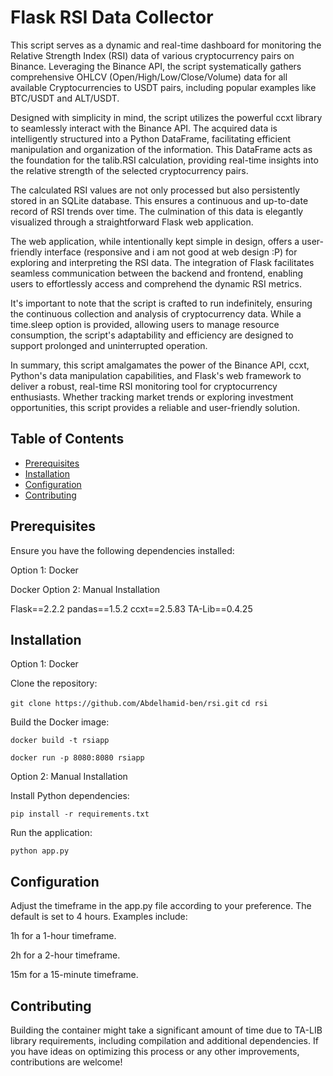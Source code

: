 # Flask RSI Data Collector

This script serves as a dynamic and real-time dashboard for monitoring the Relative Strength Index (RSI) data of various cryptocurrency pairs on Binance. Leveraging the Binance API, the script systematically gathers comprehensive OHLCV (Open/High/Low/Close/Volume) data for all available Cryptocurrencies to USDT pairs, including popular examples like BTC/USDT and ALT/USDT.

Designed with simplicity in mind, the script utilizes the powerful ccxt library to seamlessly interact with the Binance API. The acquired data is intelligently structured into a Python DataFrame, facilitating efficient manipulation and organization of the information. This DataFrame acts as the foundation for the talib.RSI calculation, providing real-time insights into the relative strength of the selected cryptocurrency pairs.

The calculated RSI values are not only processed but also persistently stored in an SQLite database. This ensures a continuous and up-to-date record of RSI trends over time. The culmination of this data is elegantly visualized through a straightforward Flask web application.

The web application, while intentionally kept simple in design, offers a user-friendly interface (responsive and i am not good at web design :P) for exploring and interpreting the RSI data. The integration of Flask facilitates seamless communication between the backend and frontend, enabling users to effortlessly access and comprehend the dynamic RSI metrics.

It's important to note that the script is crafted to run indefinitely, ensuring the continuous collection and analysis of cryptocurrency data. While a time.sleep option is provided, allowing users to manage resource consumption, the script's adaptability and efficiency are designed to support prolonged and uninterrupted operation.

In summary, this script amalgamates the power of the Binance API, ccxt, Python's data manipulation capabilities, and Flask's web framework to deliver a robust, real-time RSI monitoring tool for cryptocurrency enthusiasts. Whether tracking market trends or exploring investment opportunities, this script provides a reliable and user-friendly solution.


## Table of Contents

- [Prerequisites](#prerequisites)
- [Installation](#installation)
- [Configuration](#configuration)
- [Contributing](#contributing)

  
## Prerequisites
Ensure you have the following dependencies installed:

Option 1: Docker

Docker
Option 2: Manual Installation

Flask==2.2.2
pandas==1.5.2
ccxt==2.5.83
TA-Lib==0.4.25


## Installation

Option 1: Docker

Clone the repository:

`git clone https://github.com/Abdelhamid-ben/rsi.git`
`cd rsi`

Build the Docker image:

`docker build -t rsiapp`

`docker run -p 8080:8080 rsiapp`


Option 2: Manual Installation

Install Python dependencies:

`pip install -r requirements.txt`

Run the application:

`python app.py`

## Configuration

Adjust the timeframe in the app.py file according to your preference. The default is set to 4 hours. Examples include:

1h for a 1-hour timeframe.

2h for a 2-hour timeframe.

15m for a 15-minute timeframe.


## Contributing

Building the container might take a significant amount of time due to TA-LIB library requirements, including compilation and additional dependencies. If you have ideas on optimizing this process or any other improvements, contributions are welcome!





